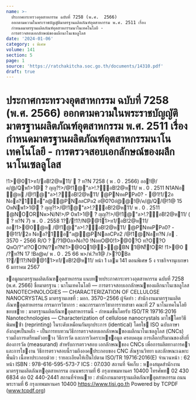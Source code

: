 ```yaml
---
name: >-
  ประกาศกระทรวงอุตสาหกรรม ฉบับที่ 7258 (พ.ศ.  2566)
  ออกตามความในพระราชบัญญัติมาตรฐานผลิตภัณฑ์อุตสาหกรรม พ.ศ. 2511 เรื่อง
  กำหนดมาตรฐานผลิตภัณฑ์อุตสาหกรรมนาโนเทคโนโลยี -
  การตรวจสอบเอกลักษณ์ของผลึกนาโนเซลลูโลส
date: '2024-01-06'
category: ง พิเศษ
volume: 141
section: 5
page: 1
source: 'https://ratchakitcha.soc.go.th/documents/14310.pdf'
draft: true
---
```


# ประกาศกระทรวงอุตสาหกรรม ฉบับที่ 7258 (พ.ศ.  2566) ออกตามความในพระราชบัญญัติมาตรฐานผลิตภัณฑ์อุตสาหกรรม พ.ศ. 2511 เรื่อง กำหนดมาตรฐานผลิตภัณฑ์อุตสาหกรรมนาโนเทคโนโลยี - การตรวจสอบเอกลักษณ์ของผลึกนาโนเซลลูโลส

!1>@01>ท1/อB!2@ห11/  ? ท?N 7258 ( พ . 0 . 2566) ออ!@/ค/@/Qพ1>1@ ? ญญ?!>/@!1@"ล>!.?์อB!2@ห11/ พ . 0 . 2511 N1ANอ ํ@ห /@!1@"ล>!.?์อB!2@ห11/ @PNทคPPล0? - @1!1/2อ Nอล?1์อ"ล@@PNลลCPล2 อ@0?0อํ@@!@/ค/@/Q/@!1@ 15 OหNพ1>1@ ? ญญ?!>/@!1@"ล>!.?์อB!2@ห11/ พ . 0 . 2511 @NOORNพ>N/N!>/P 0พ1>1@ ? ญญ?!>/@!1@"ล>!.?์อB!2@ห11/ (  ? ท?N 7) พ . 0 . 2558 1?/!1?/N@@11>ท1/อB!2@ห11/ออ!1>@0ํ@ห /@!1@"ล>!.?์อB!2@ห11/ @PNทคPPล0? - @1!1/2อ Nอล?1์อ"ล@@PNลลCPล2 /@!1@Nลท?N /อ . 3570 - 2566 R/O ? /?1@0ล>Nอ?0 !NอทO@0!1>@0?O ท?O?O QหO/?"ล!?OO!N/?ท?N!1>@0Q1@>@BN 1@N!็!OR! !1>@0  /?ท?N 17 !Bล@ค/ พ . 0 . 25 66 พ>/พ์.?ท1@ />?0Bล 1?/!1?/N@@11>ท1/อB!2@ห11/ หน้า 1 เลม 141 ตอนพิเศษ 5 ง ราชกิจจานุเบกษา 6 มกราคม 2567

ขอมูลมาตรฐานผลิตภัณฑอุตสาหกรรม แนบทายประกาศกระทรวงอุตสาหกรรม ฉบับที่ 7258 (พ.ศ. 2566) ชื่อมาตรฐาน : นาโนเทคโนโลยี — การตรวจสอบเอกลักษณของผลึกนาโนเซลลูโลส NANOTECHNOLOGIES — CHARACTERIZATION OF CELLULOSE NANOCRYSTALS มาตรฐานเลขที่ : มอก. 3570−2566 ผู้จัดทํา : สํานักงานมาตรฐานผลิตภัณฑอุตสาหกรรม กรรมการวิชาการ : คณะกรรมการวิชาการรายสาขา คณะที่ 27 นาโนเทคโนโลยี ขอบขาย : มาตรฐานผลิตภัณฑอุตสาหกรรมนี้ - กําหนดขึ้นโดยรับ ISO/TR 19716:2016 Nanotechnologies — Characterization of cellulose nanocrystals มาใชโดยวิธีพิมพซ้ํา (reprinting) ในระดับเหมือนกันทุกประการ (identical) โดยใช ISO ฉบับภาษาอังกฤษเป็นหลัก - เป็นการทบทวนวิธีการตรวจสอบเอกลักษณของผลึกนาโนเซลลูโลส (CNCs) รวมถึงการเตรียมตัวอยาง วิธีการวัด และการวิเคราะหขอมูล ครอบคลุม การเลือกปริมาณของสิ่งที่ต้องการวัด (measurand) สําหรับการตรวจสอบ เอกลักษณของ CNCs เพื่อการผลิตทางการคาและการใชงาน วิธีการตรวจสอบนี้รวมถึงองคประกอบของ CNC สัณฐานวิทยา และลักษณะเฉพาะพื้นผิว เนื้อหาประกอบด้วย : รายละเอียดให้เป็นไปตาม ISO/TR 19716:2016(E) จํานวนหน้า : 62 หน้า ISBN : 978-616-595-573-7 ICS : 07.030 สถานที่ จัดเก็บ : หองสมุดสํานักงานมาตรฐานผลิตภัณฑอุตสาหกรรม ถนนพระรามที่ 6 กรุงเทพมหานคร 10400 โทรศัพท 02 430 6834 ต่อ 02 440-2441 สถานที่จําหนาย : สํานักงานมาตรฐานผลิตภัณฑอุตสาหกรรม ถนนพระรามที่ 6 กรุงเทพมหานคร 10400 https://www.tisi.go.th Powered by TCPDF (www.tcpdf.org)
